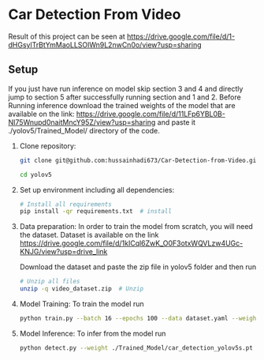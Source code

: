# Car Detection From Video

Result of this project can be seen at https://drive.google.com/file/d/1-dHGsylTrBtYmMaoLLSOlWn9L2nwCn0o/view?usp=sharing

## Setup
If you just have run inference on model skip section 3 and 4 and directly jump to section 5 after successfully running section and 1 and 2. 
Before Running inference download the trained weights of the model that are available on the link:
https://drive.google.com/file/d/11LFp6YBL0B-NI75Wnupd0naitMncY95Z/view?usp=sharing
and paste it ./yolov5/Trained_Model/ directory of the code.

1. Clone repository:
    ```bash
    git clone git@github.com:hussainhadi673/Car-Detection-from-Video.git
   
    cd yolov5
    ```

2. Set up environment including all dependencies:
    ```bash
    # Install all requirements
    pip install -qr requirements.txt  # install
    ```

3. Data preparation:
   In order to train the model from scratch, you will need the dataset. Dataset is available on the link 
   https://drive.google.com/file/d/1kICql6ZwK_O0F3otxWQVLzw4UGc-KNJG/view?usp=drive_link

   Download the dataset and paste the zip file in yolov5 folder and then run

    ```bash
    # Unzip all files
    unzip -q video_dataset.zip  # Unzip
    ```

4. Model Training:
   To train the model run
    ```bash
    python train.py --batch 16 --epochs 100 --data dataset.yaml --weights yolov5s.pt --cache
    ```

5. Model Inference:
   To infer from the model run
    ```bash
    python detect.py --weight ./Trained_Model/car_detection_yolov5s.pt --source path/to/video --conf-thres 0.66 --iou-thres 0.65 
    ```


